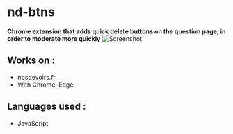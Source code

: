 # nd-btns
**Chrome extension that adds quick delete buttons on the question page, in order to moderate more quickly**
![Screenshot](https://raw.githubusercontent.com/theodrf/nd-btns/main/icons/screenshot.png)

## Works on :
+ nosdevoirs.fr
+ With Chrome, Edge

## Languages used :
+ JavaScript
